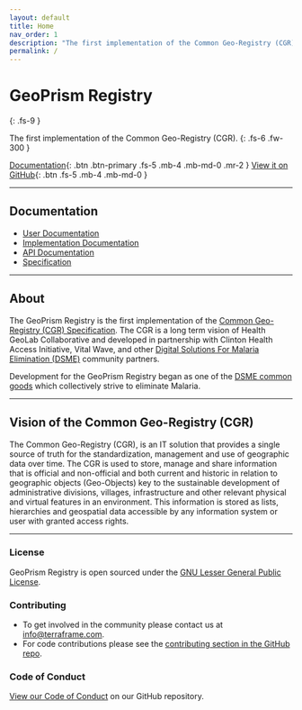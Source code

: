 ```yaml
---
layout: default
title: Home
nav_order: 1
description: "The first implementation of the Common Geo-Registry (CGR). The CGR is a long term vision of Health GeoLab Collaborative and developed in partnership with Clinton Health Access Initiative, Vital Wave, and other Digital Solutions For Malaria Elimination (DSME) community partners."
permalink: /
---
```


# GeoPrism Registry
{: .fs-9 }

The first implementation of the Common Geo-Registry (CGR).
{: .fs-6 .fw-300 }

[Documentation](#documentation){: .btn .btn-primary .fs-5 .mb-4 .mb-md-0 .mr-2 } [View it on GitHub](https://github.com/terraframe/geoprism-registry){: .btn .fs-5 .mb-4 .mb-md-0 }

---

## Documentation

- [User Documentation](https://terraframe.atlassian.net/wiki/spaces/GGR/pages/901808172/User+Documentation)
- [Implementation Documentation](https://terraframe.atlassian.net/wiki/spaces/GGR/pages/901873771/Implementor+Documentation)
- [API Documentation](https://georegistry-api-docs.geoprism.net/)
- [Specification](https://github.com/terraframe/common-geo-registry-specification)


---

## About

The GeoPrism Registry is the first implementation of the [Common Geo-Registry (CGR) Specification](https://github.com/terraframe/common-geo-registry-specification). The CGR is a long term vision of Health GeoLab Collaborative and developed in partnership with Clinton Health Access Initiative, Vital Wave, and other [Digital Solutions For Malaria Elimination (DSME)](http://dsme.community/) community partners.

Development for the GeoPrism Registry began as one of the [DSME common goods](https://dsme.community/common-geo-registry/) which collectively strive to eliminate Malaria.

---

## Vision of the Common Geo-Registry (CGR)
The Common Geo-Registry (CGR), is an IT solution that provides a single source of truth for the standardization, management and use of geographic data over time. The CGR is used to store, manage and share information that is official and non-official and both current and historic in relation to geographic objects (Geo-Objects) key to the sustainable development of administrative divisions, villages, infrastructure and other relevant physical and virtual features in an environment. This information is stored as lists, hierarchies and geospatial data accessible by any information system or user with granted access rights.

---

### License

GeoPrism Registry is open sourced under the [GNU Lesser General Public License](https://github.com/terraframe/geoprism-registry/blob/master/LICENSE).

### Contributing

- To get involved in the community please contact us at info@terraframe.com.
- For code contributions please see the [contributing section in the GitHub repo](https://github.com/terraframe/geoprism-registry/blob/master/contributing.md).


### Code of Conduct

[View our Code of Conduct](https://github.com/terraframe/geoprism-registry/blob/master/code-of-conduct.md) on our GitHub repository.
